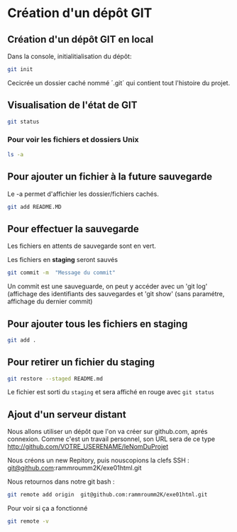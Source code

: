 # Création d'un dépôt GIT 
## Création d'un dépôt GIT en local
Dans la console, initialitialisation du dépôt:
```bash
git init
```
Cecicrée un dossier caché nommé ´.git´ qui contient tout l'histoire du projet. 
## Visualisation de l'état de GIT
```bash
git status
```
### Pour voir les fichiers et dossiers Unix

```bash
ls -a
```

## Pour ajouter un fichier à la future sauvegarde
Le -a permet d'affichier les dossier/fichiers cachés.
```bash
git add README.MD
```

## Pour effectuer la sauvegarde 
Les fichiers en attents de sauvegarde sont en vert.

Les fichiers en **staging** seront sauvés

```bash
git commit -m  "Message du commit" 
```
Un commit est une sauveguarde, on peut y accéder avec un 'git log' (affichage des identifiants des
sauvegardes et 'git show' (sans paramétre, affichage du dernier commit)

## Pour ajouter tous les fichiers en staging 

```bash
git add .
```
## Pour retirer un fichier du staging

```bash
git restore --staged README.md
```
Le fichier est sorti du `staging` et sera affiché en rouge avec `git status`

## Ajout d'un serveur distant

Nous allons utiliser un dépôt que l'on va créer sur github.com,
aprés connexion. Comme c'est un travail personnel, son URL sera de
ce type http://github.com/VOTRE_USERENAME/leNomDuProjet

Nous créons un new Repitory, puis nouscopions la clefs SSH : 
git@github.com:rammroumm2K/exe01html.git

Nous retournos dans notre git bash :
```bash
git remote add origin  git@github.com:rammroumm2K/exe01html.git
```
Pour voir si ça a fonctionné
```bash
git remote -v
```
